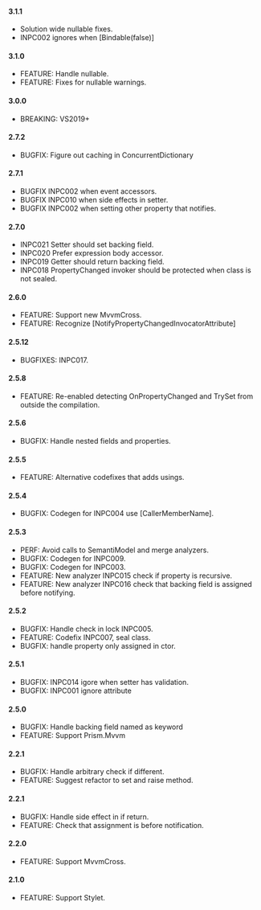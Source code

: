 #### 3.1.1
* Solution wide nullable fixes.
* INPC002 ignores when [Bindable(false)]

#### 3.1.0
* FEATURE: Handle nullable.
* FEATURE: Fixes for nullable warnings.

#### 3.0.0
* BREAKING: VS2019+

#### 2.7.2
* BUGFIX: Figure out caching in ConcurrentDictionary

#### 2.7.1
* BUGFIX INPC002 when event accessors.
* BUGFIX INPC010 when side effects in setter.
* BUGFIX INPC002 when setting other property that notifies.

#### 2.7.0
* INPC021 Setter should set backing field.
* INPC020 Prefer expression body accessor.
* INPC019 Getter should return backing field.
* INPC018 PropertyChanged invoker should be protected when class is not sealed.

#### 2.6.0
* FEATURE: Support new MvvmCross.
* FEATURE: Recognize [NotifyPropertyChangedInvocatorAttribute]

#### 2.5.12
* BUGFIXES: INPC017.

#### 2.5.8
* FEATURE: Re-enabled detecting OnPropertyChanged and TrySet from outside the compilation.

#### 2.5.6
* BUGFIX: Handle nested fields and properties.

#### 2.5.5
* FEATURE: Alternative codefixes that adds usings.

#### 2.5.4
* BUGFIX: Codegen for INPC004 use [CallerMemberName].

#### 2.5.3
* PERF: Avoid calls to SemantiModel and merge analyzers.
* BUGFIX: Codegen for INPC009.
* BUGFIX: Codegen for INPC003.
* FEATURE: New analyzer INPC015 check if property is recursive.
* FEATURE: New analyzer INPC016 check that backing field is assigned before notifying.

#### 2.5.2
* BUGFIX: Handle check in lock INPC005.
* FEATURE: Codefix INPC007, seal class.
* BUGFIX: handle property only assigned in ctor.

#### 2.5.1
* BUGFIX: INPC014 igore when setter has validation.
* BUGFIX: INPC001 ignore attribute

#### 2.5.0
* BUGFIX: Handle backing field named as keyword 
* FEATURE: Support Prism.Mvvm

#### 2.2.1
* BUGFIX: Handle arbitrary check if different.
* FEATURE: Suggest refactor to set and raise method.

#### 2.2.1
* BUGFIX: Handle side effect in if return.
* FEATURE: Check that assignment is before notification.

#### 2.2.0
* FEATURE: Support MvvmCross.

#### 2.1.0
* FEATURE: Support Stylet.
